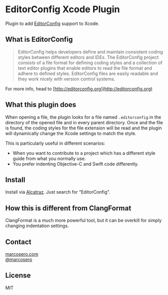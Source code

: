 # EditorConfig Xcode Plugin

Plugin to add [EditorConfig](http://editorconfig.org) support to Xcode.

## What is EditorConfig

> EditorConfig helps developers define and maintain consistent coding styles between different editors and IDEs. The EditorConfig project consists of a file format for defining coding styles and a collection of text editor plugins that enable editors to read the file format and adhere to defined styles. EditorConfig files are easily readable and they work nicely with version control systems.

For more info, head to [http://editorconfig.org](http://editorconfig.org)

## What this plugin does
When opening a file, the plugin looks for a file named `.editorconfig` in the directory of the opened file and in every parent directory.
Once and the file is found, the coding styles for the file extension will be read and the plugin will dynamically change the Xcode settings to match the style.

This is particularly useful in different scenarios:
- When you want to contribute to a project which has a different style guide from what you normally use.
- You prefer indenting Objective-C and Swift code differently.

## Install
Install via [Alcatraz](http://alcatraz.io). Just search for “EditorConfig”.

## How this is different from ClangFormat
ClangFormat is a much more powerful tool, but it can be overkill for simply changing indentation settings.

## Contact
[marcosero.com](http://www.marcosero.com)  
[@marcosero](http://twitter.com/marcosero)

## License
MIT